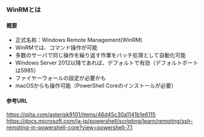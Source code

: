 ### WinRMとは

#### 概要
- 正式名称：Windows Remote Management(WinRM) 
- WinRMでは、コマンド操作が可能
- 多数のサーバで同じ操作を繰り返す作業をバッチ処理として自動化可能
- Windows Server 2012以降であれば、デフォルトで有効（デフォルトポートは5985）
- ファイヤーウォールの設定が必要かも
- macOSからも操作可能（PowerShell Coreのインストールが必要）

#### 参考URL
https://qiita.com/asterisk9101/items/46d45c30a1141b1e6115  
https://docs.microsoft.com/ja-jp/powershell/scripting/learn/remoting/ssh-remoting-in-powershell-core?view=powershell-7.1

